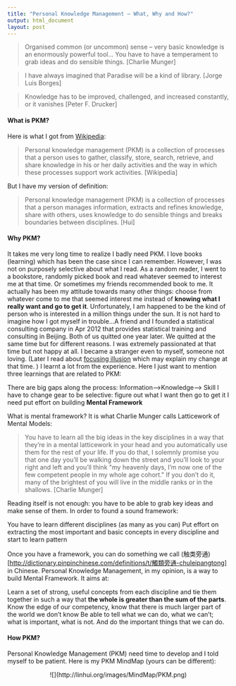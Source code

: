 ```yaml
---
title: "Personal Knowledge Management — What, Why and How?"
output: html_document
layout: post
---
```


> Organised common (or uncommon) sense – very basic knowledge is an enormously powerful tool... You have to have a temperament to grab ideas and do sensible things. [Charlie Munger]

> I have always imagined that Paradise will be a kind of library. [Jorge Luis Borges]

> Knowledge has to be improved, challenged, and increased constantly, or it vanishes  [Peter F. Drucker]

#### What is PKM?

Here is what I got from  [Wikipedia](https://en.wikipedia.org/wiki/Personal_knowledge_management):

> Personal knowledge management (PKM) is a collection of processes that a person uses to gather, classify, store, search, retrieve, and share knowledge in his or her daily activities and the way in which these processes support work activities. [Wikipedia]

But I have my version of definition:

> Personal knowledge management (PKM) is a collection of processes that a person manages information, extracts and refines knowledge, share with others, uses knowledge to do sensible things and breaks boundaries between disciplines. [Hui]

#### Why PKM?

It takes me very long time to realize I badly need PKM. I love books (learning) which has been the case since I can remember. However, I was not on purposely selective about what I read. As a random reader, I went to a bookstore, randomly picked book and read whatever seemed to interest me at that time.  Or sometimes my friends recommended book to me. It actually has been my attitude towards many other things: choose from whatever come to me that seemed interest me instead of **knowing what I really want and go to get it**. Unfortunately, I am happened to be the kind of person who is interested in a million things under the sun. It is not hard to imagine how I got myself in trouble…A friend and I founded a statistical consulting company in Apr 2012 that provides statistical training and consulting in Beijing. Both of us quitted one year later. We quitted at the same time but for different reasons. I was extremely passionated  at that time but not happy at all. I became a stranger even to myself, someone not loving. (Later I read about [focusing illusion](https://www.edge.org/response-detail/11984) which may explain my change at that time. ) I learnt a lot from the experience. Here I just want to mention three learnings that are related to PKM:

There are big gaps along the process:  Information—>Knowledge—> Skill
I have to change gear to be selective:  figure out what I want then go to get it
I need put effort on building **Mental Framework**

What is mental framework? It is what Charlie Munger calls Latticework of Mental Models:

> You have to learn all the big ideas in the key disciplines in a way that they’re in a mental latticework in your head and you automatically use them for the rest of your life. If you do that, I solemnly promise you that one day you’ll be walking down the street and you’ll look to your right and left and you’ll think "my heavenly days, I’m now one of the few competent people in my whole age cohort." If you don’t do it, many of the brightest of you will live in the middle ranks or in the shallows. [Charlie Munger]

Reading itself is not enough: you have to be able to grab key ideas and make sense of them. In order to found a sound framework: 

You have to learn different disciplines (as many as you can)
Put effort on extracting the most important and basic concepts in every discipline and start to learn pattern 

Once you have a framework, you can do something we call (触类旁通)[http://dictionary.pinpinchinese.com/definitions/t/觸類旁通-chuleipangtong] in Chinese. Personal Knowledge Management, in my opinion, is a way to build Mental Framework. It aims at: 

Learn a set of strong, useful concepts from each discipline and tie them together in such a way that **the whole is greater than the sum of the parts**. 
Know the edge of our competency, know that there is much larger part of the world we don’t know
Be able to tell what we can do, what we can’t; what is important, what is not. And do the important things that we can do.

#### How PKM?

Personal Knowledge Management (PKM) need time to develop and I told myself to be patient. Here is my PKM MindMap (yours can be different):

<div style="text-align:center" >
![](http://linhui.org/images/MindMap/PKM.png)
</div>